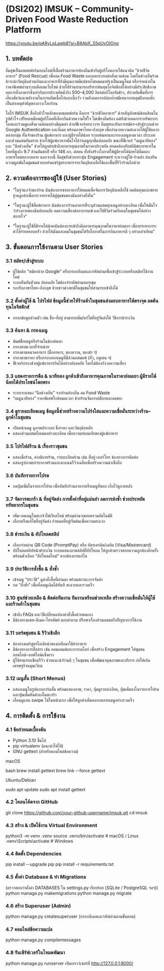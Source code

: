# (DSI202) IMSUK – Community-Driven Food Waste Reduction Platform

https://youtu.be/pARyLpLawb8?si=B8AbX_S5pUvOIOnp

## 1. บทคัดย่อ 

อิ่มสุขเป็นแพลตฟอร์มออนไลน์ที่เชื่อมร้านอาหารท้องถิ่นเข้ากับผู้บริโภคภายใต้แนวคิด “ช่วยชีวิตอาหาร” (Food Rescue) เพื่อลด Food Waste และผลกระทบต่อสิ่งแวดล้อม โดยในช่วงเย็นร้านค้าจะนำวัตถุดิบส่วนเกินและอาหารที่ยังมีคุณภาพดีแต่ขายไม่หมดมาปรุงเป็นเมนูใหม่ หรือจำหน่ายในราคาพิเศษผ่านระบบดีลบนเว็บไซต์ ช่วยให้ร้านสามารถบริหารต้นทุนโลจิสติกส์ได้อย่างมีประสิทธิภาพ ลดการทิ้งอาหารซึ่งเท่ากับการประหยัดน้ำถึง 500–4,000 ลิตรต่อกิโลกรัมข้าว, ประหยัดพื้นที่การเลี้ยงสัตว์และพลังงานในการผลิตเนื้อไก่และเนื้อวัว รวมถึงลดการปล่อยก๊าซมีเทนจากหลุมฝังกลบซึ่งเป็นสาเหตุสำคัญของภาวะโลกร้อน  

โลโก้ IMSUK สื่อถึงหัวใจหลักของแพลตฟอร์ม คือการ “ช่วยชีวิตอาหาร” ด้วยสัญลักษณ์ช้อนส้อมในรูปหัวใจ เปรียบเหมือนผู้บริโภคที่เลือกกินด้วยความใส่ใจ ไม่เพียงอิ่มท้อง แต่ยังช่วยลดภาระทรัพยากรโลกและร่วมดูแลสิ่งแวดล้อมอย่างมีคุณค่า ด้วยฟีเจอร์ครบวงจร อิ่มสุขรองรับการสมัคร–เข้าสู่ระบบด้วย Google Authentication และอีเมล พร้อมภาษาไทย–อังกฤษ เพื่ออำนวยความสะดวกให้ผู้ใช้หลากหลายกลุ่ม ทั้งเจ้าของร้าน ผู้แพ้อาหาร และผู้มีรายได้น้อย ระบบค้นหาและกรองเมนูตามเวลา ประเภท และส่วนผสมอันตราย ช่วยให้ผู้แพ้อาหารมั่นใจได้ว่าเมนูทุกชิ้นปลอดภัย ขณะที่ฟีเจอร์ “เมนูนาทีทอง” และ “ดีลช่วงเย็น” ช่วยให้ลูกค้าเข้าถึงอาหารคุณภาพในราคาประหยัด สอดคล้องกับสถิติขยะอาหารในไทยที่สูงถึง 9.7 ล้านตันต่อปี หรือ 146 กก. ต่อคน ทั้งยังสร้างโอกาสให้ผู้มีรายได้น้อยได้ลิ้มลองอาหารใหม่หลากหลาย นอกจากนี้ อิ่มสุขยังช่วยกระตุ้น Engagement ระหว่างผู้ใช้–ร้านค้า ส่งเสริมความผูกพันในชุมชนด้วยบอร์ดแชร์สูตรอาหารจากวัตถุดิบเหลือใช้และพื้นที่รีวิวร้านอีกด้วย

## 2. ความต้องการของผู้ใช้ (User Stories)

* “ในฐานะเจ้าของร้าน ฉันต้องการขายอาหารให้หมดเพื่อจัดการวัตถุดิบเหลือใช้ ลดต้นทุนและขยายฐานลูกค้าเพื่อกระจายรายได้สู่ชุมชนของฉันอย่างยั่งยืน”
* “ในฐานะผู้ใช้ที่แพ้อาหาร ฉันต้องการร้านอาหารที่ระบุส่วนผสมทุกเมนูอย่างละเอียด เพื่อให้มั่นใจว่าร่างกายของฉันปลอดภัย ลดความเสี่ยงต่ออาการแพ้ และใช้ชีวิตร่วมกับคนในชุมชนได้อย่างสบายใจ”

* “ในฐานะผู้ใช้ที่มีรายได้น้อยฉันต้องการเข้าถึงดีลอาหารคุณภาพในราคาย่อมเยา เพื่อบรรเทาภาระค่าใช้จ่ายครอบครัว ช่วยให้ฉันและคนในชุมชนได้รับโอกาสในการกินอาหารดี ๆ อย่างเท่าเทียม”

## 3. ขั้นตอนการใช้งานตาม User Stories

### 3.1 สมัคร/เข้าสู่ระบบ

* ผู้ใช้คลิก “สมัครด้วย Google” หรือกรอกอีเมลและรหัสผ่านเพื่อเข้าสู่ระะบบหรือสมัครใช้งานใหม่
* ระบบยืนยันตัวตน ปลอดภัย ไม่ต้องจำรหัสผ่านหลายชุด
* รองรับภาษาไทย–อังกฤษ ช่วยชาวต่างชาติในชุมชนให้สามารถเข้าถึงได้

### 3.2 ตั้งค่าผู้ใช้ & โปรไฟล์ ข้อมูลนี้ช่วยให้ร้านค้าในชุมชนส่งมอบอาหารได้ตรงจุด ลดต้นทุนโลจิสติกส์

* กรอกข้อมูลส่วนตัว เช่น ชื่อ–ที่อยู่ สามารถเพิ่ม/แก้ไขที่อยู่จัดส่งได้ วิธีการชำระเงิน

### 3.3 ค้นหา & กรองเมนู

* พิมพ์ชื่อเมนูหรือร้านในช่องค้นหา
* กรองตามเวลาที่จำหน่าย
* กรองตามหมวดอาหาร (มื้ออาหาร, ของหวาน, ของชำ ฯ)
* กรองตามราคา หรือกรองออกเมนูที่มีส่วนผสมแพ้ (ถั่ว, กลูเตน ฯ)
* ฟีเจอร์กรองช่วยผู้แพ้อาหารกินได้อย่างปลอดภัย โดยไม่ต้องกังวลความเสี่ยง

### 3.3 แสดงรายการดีล & นาทีทอง ลูกค้าเข้าถึงอาหารคุณภาพในราคาย่อมเยา ผู้มีรายได้น้อยได้ประโยชน์โดยตรง

* ระบบจะแสดง “ดีลช่วงเย็น” จากร้านท้องถิ่น ลด Food Waste
* “เมนูนาทีทอง” ราคาพิเศษใกล้หมดเวลา ช่วยร้านจัดการสต็อกและลดขยะ

### 3.4 ดูรายละเอียดเมนู ข้อมูลนี้ช่วยสร้างความโปร่งใสและความเชื่อมั่นระหว่างร้าน–ลูกค้าในชุมชน

* เปิดหน้าเมนู ดูภาพประกอบ ชื่อราคา และวัตถุดิบหลัก
* แสดงส่วนผสมทั้งหมดอย่างละเอียด เพื่อความปลอดภัยของผู้แพ้อาหาร

### 3.5 โปรไฟล์ร้าน & เรื่องราวชุมชน

* แสดงชื่อร้าน, คำอธิบายร้าน, รายละเอียดร้าน เช่น ที่อยู่ เบอร์โทร ช่องทางการติดต่อ
* แสดงรูปภาพบรรยากาศร้านและคะแนนรีวิวเฉลี่ยเพื่อสร้างความน่าเชื่อถือ

### 3.6 บันทึกรายการโปรด

* กดปุ่มเพิ่มในรายการโปรด เพื่อบันทึกร้านอาหารหรือเมนูที่ชอบ เก็บไว้ดูภายหลัง

### 3.7 จัดการตะกร้า & ที่อยู่จัดส่ง การตั้งค่าที่อยู่แม่นยำ ลดการส่งซ้ำ ช่วยประหยัดทรัพยากรในชุมชน

* เพิ่ม–ลดเมนูในตะกร้าได้เรียลไทม์ พร้อมคำนวณยอดรวมอัตโนมัติ
* เลือกหรือแก้ไขที่อยู่จัดส่ง กำหนดที่อยู่เริ่มต้นเพื่อความสะดวก

### 3.8 ชำระเงิน & อัปโหลดสลิป

* เลือกจ่ายผ่าน QR Code (PromptPay) หรือ บัตรเครดิต/เดบิต (Visa/Mastercard)
* อัปโหลดสลิปหน้าชำระเงิน ระบบแสดงภาพสลิปที่อัปโหลด ให้ลูกค้าตรวจสอบความถูกต้องอีกครั้ง พร้อมตัวเลือก “อัปโหลดใหม่” หากต้องการแก้ไข

### 3.9 ประวัติการสั่งซื้อ & สั่งซ้ำ

* เข้าเมนู “ประวัติ” ดูคำสั่งซื้อที่ผ่านมา พร้อมสถานะการจัดส่ง
* กด “สั่งซ้ำ” เพื่อสั่งเมนูเดิมได้ทันที สะดวกและรวดเร็ว

### 3.10 ศูนย์ช่วยเหลือ & ติดต่อทีมงาน ทีมงานพร้อมช่วยเหลือ สร้างความเชื่อมั่นให้ผู้ใช้และร้านค้าในชุมชน

* เข้าถึง FAQs และวิธีเปลี่ยนแปลงคำสั่งซื้อด้วยตนเอง
* มีช่องทางแชท–อีเมล–โทรศัพท์ ตอบคำถาม ปรึกษาเรื่องส่วนผสมหรือปัญหาการใช้งาน

### 3.11 บอร์ดชุมชน & รีวิวเชิงลึก

* ช่องทางแชร์สูตรไอเดียนำของเหลือมาใช้ทำอาหาร
* มีช่องทางการสื่อสาร เช่น คอมเมนต์และการกดไลก์ เพื่อสร้าง Engagement ให้ชุมชนออนไลน์–ออฟไลน์แข็งแรง
* ผู้ใช้สามารถเขียนรีวิว ช่วยแนะนำร้านดี ๆ ในชุมชน เพื่อพัฒนาคุณภาพและบริการ ก่อให้เกิดเศรษฐกิจหมุนเวียน

### 3.12 เมนูสั้น (Short Menus)

* แสดงเมนูในรูปแบบการ์ดสั้น พร้อมแสดงภาพ, ราคา, ปุ่มดูรายละเอียด, ปุ่มเพิ่มลงในรายการโปรดและปุ่มเพิ่มสินค้าลงในตะกร้า
* เลื่อนดูแบบ swipe ได้ในหน้าแรก เพื่อให้ลูกค้าเห็นหลากหลายเมนูอย่างรวดเร็ว

## 4. การติดตั้ง & การใช้งาน

### 4.1 ข้อกำหนดเบื้องต้น

* Python 3.10 ขึ้นไป
* pip virtualenv (แนะนำให้ใช้)
* GNU gettext (สำหรับคอมไพล์ข้อความ)

macOS

bash brew install gettext
brew link --force gettext 

Ubuntu/Debian

sudo apt update
sudo apt install gettext 

### 4.2 โคลนโค้ดจาก GitHub

git clone https://github.com/your-github-username/imsuk.git
cd imsuk

### 4.3 สร้าง & เปิดใช้งาน Virtual Environment

python3 -m venv .venv
source .venv/bin/activate    # macOS / Linux
.venv\Scripts\activate     # Windows

### 4.4 ติดตั้ง Dependencies

pip install --upgrade pip
pip install -r requirements.txt

### 4.5 ตั้งค่า Database & ทำ Migrations

(ตรวจสอบว่าตั้งค่า DATABASES ใน settings.py เรียบร้อย (SQLite / PostgreSQL ฯลฯ))
python manage.py makemigrations
python manage.py migrate

### 4.6 สร้าง Superuser (Admin)

python manage.py createsuperuser
(กรอกอีเมลและรหัสผ่านตามขั้นตอน)

### 4.7 คอมไพล์ข้อความแปล
python manage.py compilemessages

### 4.8 รันเซิร์ฟเวอร์ในโหมดพัฒนา
python manage.py runserver
เปิดเบราว์เซอร์ที่ http://127.0.0.1:8000/
